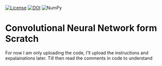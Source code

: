  [![License](https://img.shields.io/badge/License-BSD%202--Clause-orange.svg)](https://opensource.org/licenses/BSD-2-Clause) [![DOI](https://zenodo.org/badge/330590068.svg)](https://zenodo.org/badge/latestdoi/330590068) <img alt="NumPy" src="https://img.shields.io/badge/numpy%20-%23013243.svg?&style=for-the-badge&logo=numpy&logoColor=white" />


# Convolutional Neural Network form Scratch

For now I am only uploading the code, I'll upload the instructions and expalainations later.
Till then read the comments in code to understand
